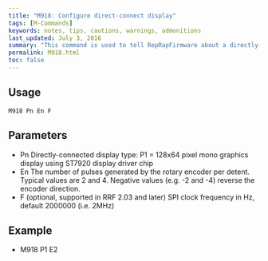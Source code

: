 ```yaml
---
title: "M918: Configure direct-connect display" 
tags: [M-Commands]
keywords: notes, tips, cautions, warnings, admonitions
last_updated: July 3, 2016
summary: "This command is used to tell RepRapFirmware about a directly-connected LCD such as a 12864 or compatible display. Supported on Duet 2 Maestro."
permalink: M918.html
toc: false
---
```



## Usage ##
```
M918 Pn En F
```

## Parameters ##

+ Pn Directly-connected display type: P1 = 128x64 pixel mono graphics display using ST7920 display driver chip
+ En The number of pulses generated by the rotary encoder per detent. Typical values are 2 and 4. Negative values (e.g. -2 and -4) reverse the encoder direction.
+ F (optional, supported in RRF 2.03 and later) SPI clock frequency in Hz, default 2000000 (i.e. 2MHz)

## Example ##

+ M918 P1 E2